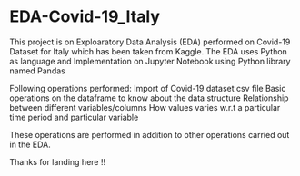 # EDA-Covid-19_Italy
This project is on Exploaratory Data Analysis (EDA) performed on Covid-19 Dataset for Italy which has been taken from Kaggle. The EDA uses Python as language and Implementation on Jupyter Notebook using Python library named Pandas

Following operations performed:
Import of Covid-19 dataset csv file
Basic operations on the dataframe to know about the data structure
Relationship between different variables/columns
How values varies w.r.t a particular time period and particular variable

These operations are performed in addition to other operations carried out in the EDA.

Thanks for landing here !!

